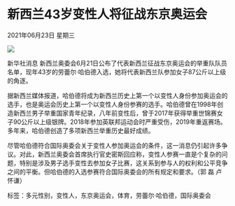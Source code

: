 # 新西兰43岁变性人将征战东京奥运会

2021年06月23日 星期三

![](../../../resfile/2021-06-23/10/bfxb2021062310_b.jpg)

新华社消息 新西兰奥委会6月21日公布了代表新西兰征战东京奥运会的举重队队员名单，现年43岁的劳蕾尔·哈伯德入选，她将代表新西兰队参加女子87公斤以上级的角逐。

据新西兰媒体报道，哈伯德将成为新西兰历史上第一个以变性人身份参加奥运会的选手，也是奥运会历史上第一个以变性人身份参赛的选手。哈伯德曾在1998年创造新西兰男子举重国家青年纪录，八年前变性后，曾于2017年获得举重世锦赛女子90公斤以上级银牌。2018年参加英联邦运动会时严重受伤，2019年重返赛场。多年来，哈伯德创造了多项新西兰举重历史最好成绩。

尽管哈伯德符合国际奥委会关于变性人参加奥运会的条件，这一消息仍引起许多争议。对此，新西兰奥委会首席执行官史密斯回应称，变性人参赛一直是个复杂的问题，特别是涉及男子选手变性去参加女子比赛，这关系到参与人的权利和公平竞争之间的平衡。但哈伯德的入选参赛符合国际奥委会的所有规定和要求。（郭 磊 卢怀谦）

标签：多元性别，变性人，东京奥运会，体育，劳蕾尔·哈伯德，国际奥委会